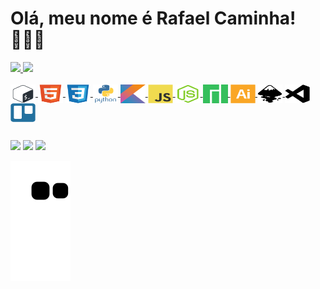 # Olá, meu nome é Rafael Caminha! 👨🏻‍🦱

 <div>
  <a href="https://github.com/RafaelCaminha/">
  <img height="180em" src="https://github-readme-stats.vercel.app/api?username=RafaelCaminha&show_icons=true&theme=dark&include_all_commits=true&count_private=true"/>
  <img height="180em" src="https://github-readme-stats.vercel.app/api/top-langs/?username=RafaelCaminha&layout=compact&langs_count=7&theme=dark"/>
</div>
  <div style="display: inline_block"><br>
  <img align="center" alt="Bash" height="30" width="40" src="https://github.com/devicons/devicon/raw/master/icons/bash/bash-plain.svg">
  <img align="center" alt="HTML" height="30" width="40" src="https://raw.githubusercontent.com/devicons/devicon/master/icons/html5/html5-original.svg">
  <img align="center" alt="CSS" height="30" width="40" src="https://raw.githubusercontent.com/devicons/devicon/master/icons/css3/css3-original.svg">
  <img align="center" alt="CSS" height="30" width="40" src="https://raw.githubusercontent.com/devicons/devicon/master/icons/python/python-original-wordmark.svg">
  <img align="center" alt="CSS" height="30" width="40" src="https://raw.githubusercontent.com/devicons/devicon/master/icons/kotlin/kotlin-original.svg">
  <img align="center" alt="CSS" height="30" width="40" src="https://raw.githubusercontent.com/devicons/devicon/master/icons/javascript/javascript-original.svg">
  <img align="center" alt="CSS" height="30" width="40" src="https://raw.githubusercontent.com/devicons/devicon/master/icons/nodejs/nodejs-plain.svg">
  <img align="center" alt="CSS" height="30" width="40" src="https://raw.githubusercontent.com/RafaelCaminha/RafaelCaminha/main/Icons/manjaro.svg">
  <img align="center" alt="CSS" height="30" width="40" src="https://raw.githubusercontent.com/devicons/devicon/master/icons/illustrator/illustrator-plain.svg">
  <img align="center" alt="CSS" height="30" width="40" src="https://raw.githubusercontent.com/devicons/devicon/master/icons/inkscape/inkscape-plain.svg">
  <img align="center" alt="CSS" height="30" width="40" src="https://raw.githubusercontent.com/devicons/devicon/master/icons/vscode/vscode-plain.svg">
  <img align="center" alt="CSS" height="30" width="40" src="https://raw.githubusercontent.com/devicons/devicon/master/icons/trello/trello-plain.svg">
</div>
 
   ##
 
<div> 
  <a href = "mailto:rafaelcaminhasilva@gmail.com"><img src="https://img.shields.io/badge/Gmail-D14836?style=for-the-badge&logo=gmail&logoColor=white" target="_blank"></a>
  <a href="https://www.linkedin.com/in/rafaelcami/" target="_blank"><img src="https://img.shields.io/badge/-LinkedIn-%230077B5?style=for-the-badge&logo=linkedin&logoColor=white" target="_blank"></a> 
   <a href="https://t.me/RafaelCaminha" target="_blank"><img src="https://img.shields.io/badge/Telegram-2CA5E0?style=for-the-badge&logo=telegram&logoColor=white" target="_blank"></a> 
 
  ![Snake animation](https://github.com/rafaballerini/rafaballerini/blob/output/github-contribution-grid-snake.svg)
 
</div> 
